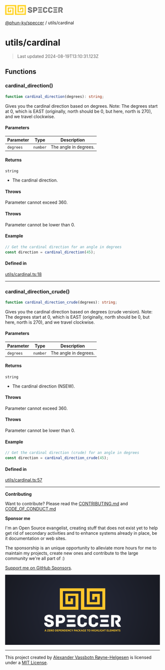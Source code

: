 <div>
  <img alt="SPECCER logo" src="https://raw.githubusercontent.com/phun-ky/speccer/main/public/logo-speccer-horizontal-colored-package.svg?raw=true" style="max-height:32px;" />
</div>

[@phun-ky/speccer](../README.md) / utils/cardinal

# utils/cardinal

> Last updated 2024-08-19T13:10:31.123Z

## Functions

### cardinal_direction()

```ts
function cardinal_direction(degrees): string;
```

Gives you the cardinal direction based on degrees.
Note: The degrees start at 0, which is EAST (originally, north should be 0, but here, north is 270),
and we travel clockwise.

#### Parameters

| Parameter | Type     | Description           |
| --------- | -------- | --------------------- |
| `degrees` | `number` | The angle in degrees. |

#### Returns

`string`

- The cardinal direction.

#### Throws

Parameter cannot exceed 360.

#### Throws

Parameter cannot be lower than 0.

#### Example

```ts
// Get the cardinal direction for an angle in degrees
const direction = cardinal_direction(45);
```

#### Defined in

[utils/cardinal.ts:18](https://github.com/phun-ky/speccer/blob/main/src/utils/cardinal.ts#L18)

---

### cardinal_direction_crude()

```ts
function cardinal_direction_crude(degrees): string;
```

Gives you the cardinal direction based on degrees (crude version).
Note: The degrees start at 0, which is EAST (originally, north should be 0, but here, north is 270),
and we travel clockwise.

#### Parameters

| Parameter | Type     | Description           |
| --------- | -------- | --------------------- |
| `degrees` | `number` | The angle in degrees. |

#### Returns

`string`

- The cardinal direction (NSEW).

#### Throws

Parameter cannot exceed 360.

#### Throws

Parameter cannot be lower than 0.

#### Example

```ts
// Get the cardinal direction (crude) for an angle in degrees
const direction = cardinal_direction_crude(45);
```

#### Defined in

[utils/cardinal.ts:57](https://github.com/phun-ky/speccer/blob/main/src/utils/cardinal.ts#L57)

---

**Contributing**

Want to contribute? Please read the [CONTRIBUTING.md](https://github.com/phun-ky/speccer/blob/main/CONTRIBUTING.md) and [CODE_OF_CONDUCT.md](https://github.com/phun-ky/speccer/blob/main/CODE_OF_CONDUCT.md)

**Sponsor me**

I'm an Open Source evangelist, creating stuff that does not exist yet to help get rid of secondary activities and to enhance systems already in place, be it documentation or web sites.

The sponsorship is an unique opportunity to alleviate more hours for me to maintain my projects, create new ones and contribute to the large community we're all part of :)

[Support me on GitHub Sponsors](https://github.com/sponsors/phun-ky).

![Speccer banner, with logo and slogan: A zero dependency package to highlight elements](https://github.com/phun-ky/speccer/blob/main/public/speccer-banner.png?raw=true)

---

This project created by [Alexander Vassbotn Røyne-Helgesen](http://phun-ky.net) is licensed under a [MIT License](https://choosealicense.com/licenses/mit/).
